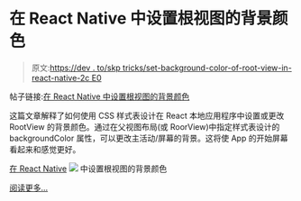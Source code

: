 # 在 React Native 中设置根视图的背景颜色

> 原文:[https://dev . to/skp tricks/set-background-color-of-root-view-in-react-native-2c E0](https://dev.to/skptricks/set-background-color-of-root-view-in-react-native-2ce0)

帖子链接:[在 React Native 中设置根视图的背景颜色](https://www.skptricks.com/2018/09/set-background-color-of-root-view-in-react-native.html)

这篇文章解释了如何使用 CSS 样式表设计在 React 本地应用程序中设置或更改 RootView 的背景颜色。通过在父视图布局(或 RoorView)中指定样式表设计的 backgroundColor 属性，可以更改主活动/屏幕的背景。这将使 App 的开始屏幕看起来和感觉更好。

[在 React Native](https://www.skptricks.com/2018/09/set-background-color-of-root-view-in-react-native.html)
[![](../Images/5b8b768af0431364e59fb2f31cf9c756.png)](https://res.cloudinary.com/practicaldev/image/fetch/s--hyT1fqW8--/c_limit%2Cf_auto%2Cfl_progressive%2Cq_auto%2Cw_880/https://2.bp.blogspot.com/-oqZF5l7N8qs/W6e6mHpKRTI/AAAAAAAAB6c/pEjlHtWHnzY_lQHIZcZCBMrxSrXTG-tpwCLcBGAs/s640/bckc.png) 中设置根视图的背景颜色

[阅读更多...](https://www.skptricks.com/2018/09/set-background-color-of-root-view-in-react-native.html)